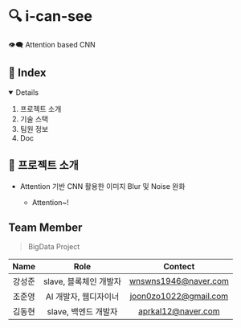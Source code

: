 # 🔍 i-can-see
👁‍🗨 Attention based CNN

## 📸 Index
<details open="open">
  <ol>
    <li>  프로젝트 소개</li>
    <li>  기술 스택</li>
    <li>  팀원 정보</li>
    <li>  Doc</li>
  </ol>
</details>

## 🐧 프로젝트 소개  
<ul>
  <li>Attention 기반 CNN 활용한 이미지 Blur 및 Noise 완화</li>
  <ul>
    <li>Attention~!</li>
  </ul>
</ul>




## Team Member
> BigData Project

| Name | Role | Contect |   
|:---:|:---:|:---:| 
|강성준| slave, 블록체인 개발자 | wnswns1946@naver.com |   
|조준영| AI 개발자, 웹디자이너 | joon0zo1022@gmail.com |
|김동현| slave, 백엔드 개발자 | aprkal12@naver.com |
